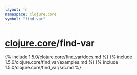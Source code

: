 ```yaml
---
layout: fn
namespace: clojure.core
symbol: "find-var"
---
```


# [clojure.core](../)/find-var

{% include 1.5.0/clojure.core/find_var/docs.md %}
{% include 1.5.0/clojure.core/find_var/examples.md %}
{% include 1.5.0/clojure.core/find_var/src.md %}

